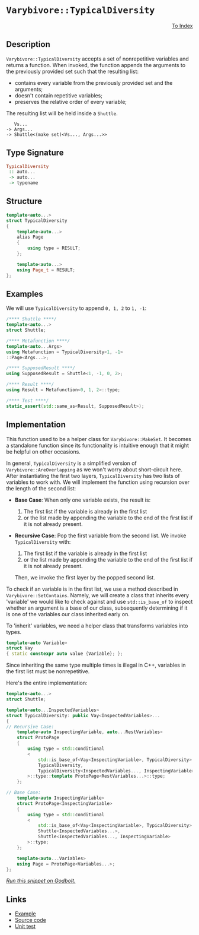 <!-- Copyright 2024 Feng Mofan
SPDX-License-Identifier: Apache-2.0 -->

# `Varybivore::TypicalDiversity`

<p style='text-align: right;'><a href="../../../facilities/metafunctions.md#varybivore-typical-diversity">To Index</a></p>

## Description

`Varybivore::TypicalDiversity` accepts a set of nonrepetitive variables and returns a function.
When invoked, the function appends the arguments to the previously provided set such that the resulting list:

- contains every variable from the previously provided set and the arguments;
- doesn't contain repetitive variables;
- preserves the relative order of every variable;

The resulting list will be held inside a `Shuttle`.

<pre><code>   Vs...
-> Args...
-> Shuttle&lt;(make set)&lt;Vs..., Args...&gt;&gt;</code></pre>

## Type Signature

```Haskell
TypicalDiversity
 :: auto...
 -> auto...
 -> typename
```

## Structure

```C++
template<auto...>
struct TypicalDiversity
{
    template<auto...>
    alias Page
    {
        using type = RESULT;
    };

    template<auto...>
    using Page_t = RESULT;
};
```

## Examples

We will use `TypicalDiversity` to append `0, 1, 2` to `1, -1`:

```C++
/**** Shuttle ****/
template<auto...>
struct Shuttle;

/**** Metafunction ****/
template<auto...Args>
using Metafunction = TypicalDiversity<1, -1>
::Page<Args...>;

/**** SupposedResult ****/
using SupposedResult = Shuttle<1, -1, 0, 2>;

/**** Result ****/
using Result = Metafunction<0, 1, 2>::type;

/**** Test ****/
static_assert(std::same_as<Result, SupposedResult>);
```

## Implementation

This function used to be a helper class for `Varybivore::MakeSet`.
It becomes a standalone function since its functionality is intuitive enough that it might be helpful on other occasions.

In general, `TypicalDiversity` is a simplified version of `Varybivore::AreOverlapping` as we won't worry about short-circuit here.
After instantiating the first two layers, `TypicalDiversity` has two lists of variables to work with.
We will implement the function using recursion over the length of the second list:

- **Base Case**: When only one variable exists, the result is:

  1. The first list if the variable is already in the first list
  2. or the list made by appending the variable to the end of the first list if it is not already present.

- **Recursive Case**: Pop the first variable from the second list. We invoke `TypicalDiversity` with:

  1. The first list if the variable is already in the first list
  2. or the list made by appending the variable to the end of the first list if it is not already present.
  
  Then, we invoke the first layer by the popped second list.

To check if an variable is in the first list, we use a method described in `Varybivore::SetContains`.
Namely, we will create a class that inherits every 'variable' we would like to check against and use `std::is_base_of` to inspect whether an argument is a base of our class, subsequently determining if it is one of the variables our class inherited early on.

To 'inherit' variables, we need a helper class that transforms variables into types.

```C++
template<auto Variable>
struct Vay
{ static constexpr auto value {Variable}; };
```

Since inheriting the same type multiple times is illegal in C++, variables in the first list must be nonrepetitive.

Here's the entire implementation:

```C++
template<auto...>
struct Shuttle;

template<auto...InspectedVariables>
struct TypicalDiversity: public Vay<InspectedVariables>...
{
// Recursive Case:
    template<auto InspectingVariable, auto...RestVariables>
    struct ProtoPage
    {
        using type = std::conditional
        <
            std::is_base_of<Vay<InspectingVariable>, TypicalDiversity>::value, 
            TypicalDiversity, 
            TypicalDiversity<InspectedVariables..., InspectingVariable>
        >::type::template ProtoPage<RestVariables...>::type;
    };

// Base Case:
    template<auto InspectingVariable>
    struct ProtoPage<InspectingVariable>
    {
        using type = std::conditional
        <
            std::is_base_of<Vay<InspectingVariable>, TypicalDiversity>::value, 
            Shuttle<InspectedVariables...>, 
            Shuttle<InspectedVariables..., InspectingVariable>
        >::type;
    };

    template<auto...Variables>
    using Page = ProtoPage<Variables...>;
};
```

[*Run this snippet on Godbolt.*](https://godbolt.org/#z:OYLghAFBqd5QCxAYwPYBMCmBRdBLAF1QCcAaPECAMzwBtMA7AQwFtMQByARg9KtQYEAysib0QXACx8BBAKoBnTAAUAHpwAMvAFYTStJg1DIApACYAQuYukl9ZATwDKjdAGFUtAK4sGIAKwAzKSuADJ4DJgAcj4ARpjEIADswQAOqAqETgwe3r4BaRlZAuGRMSzxiSm2mPaOAkIETMQEuT5%2BQTV12Y3NBKXRcQnJwQpNLW35nWN9A%2BWVIwCUtqhexMjsHAD0AFR7%2BweHRztbJhoAgrv7ANQAIpiprozIeJgK1wenF1fHv4df5zOgLMgQiyG8WGuJkCbgIAE9HgB9AjEJiEBTQ7BAoE/HbXIQILwEAj0D77AEETAsVIGSnQtxMImoAB0rMxQLGxC8DnxhOJ9GhVguOIO1wAakw4WS9hSqTSmHSYYyiOLmngmLEBYEsRdOdyCKq4dikhZrjNHMhrmgGGNMKpUsRrsrUNcAG5iLyYKEmiXEdWazAmJK3QXekOBIWA75/GP/EU3ACS1PobEECuy0pO8djsYBQMpyYVgaVTNZzITNseDkw6F9/voGO1HJR%2BuuABUEXhRLRbnhXQlMvCQNdUl5NV3DfSKwoq5Ta2qNQ3MWXjZGtltrgAlTDINaZfvXBlKEBA65n64F%2BWKhlM67T2cRYB1xeYUhO0us7djZ8Bxs687nmaLY8soxCoEQyhMMAgYXIBQaRoBgFeJkRgXgiXrQrcQHoCAKACPg9TMLQp6IWe9IkaRgFjDhIB4AoiKxEwSiIqgVD0hKRowveO6OEYP5atgb4dqkXZiL2/bEIOnHYLh7reK%2BUKwZRgHCaJPZ9gOhBwm%2BFHKe2nbduJmnwlOlY8TW/FvGWb7cQ4j6WeySmkZiuHwo8rlyrSXqgeBqCQdB9JfgQlkKCu2quehgq6UG4aRjiG4WExXpHuwumXl59LOneZl2XxC4Bo5AHnnqIFgRBUHFm4tm8U%2B%2BUCdFJq6UhKHAGhjxQoEWHUbh1oEdkYhNee5FOXp3W0fRjHMax7GSqZM48fZdXFoJ%2BkiYZGmSVpLkgHJno6SNykEkSJKVdVFlLaFbLavtRV6byx1alVOVziF1nZfNuW1X6L6Fcp21ucWCFDcGUXCiN6VFplH7MiFv3nshj7XP5GGdUjZV%2BRVM3fb%2BYVYhGxqxdi0Y5p82Z4tgqisDSXqk8TJMykTwKggw4JeJC9LWhsqQEH%2BjO4vd/I0%2BS%2BaeZDJZELjzZcjyR2C6DUaXKKACymBNFQXgs4RmayoW17OmW5zEMAvMXAjqEq2rGt2QIHVYap60SVJ9JcG%2BAC0XCFbhyP0obxuS/jYOKzcQheKk6RKOgX5eLQBq0%2BcZutSHYcZDWUcx7bAsnc7bsu9cGhvmY7IBwr/Np7Hwumy1W5vNHBqYdcFtMOrmvZPS%2BfXLnhfhSAAPy2T7ZvOXDO6k0FqIkxSgtBAY0KKwmDj42bhl2%2BSfh6nNcx5iiyChwyy0Jw/i8H4HBaKQqCcG41jWGaqzrBhII8KQBCaLvywANYBJIzIaAAHGYZgAE4AFcH8L/H%2BXAkhJGkPvDgkheAsAkBofOx9T7nw4LwBQIB87PxPrvUgcBYAwEQCAVYBBRwEHIJQNA1I6AJCiHPTgqgf4ADZXbMMkNcYAyBLRSGZGYXgNZCAkDwDhF2/BBAiDEOwKQMhBCKBUOoXBpBdAuwAO6olSJwHge8D5HxfmfTgAB5Ik5DrisWuEw1h7DOHcI7l/Mw1wIAeBofQR05hAhcEWLwHBWhlgQCQNQkSrjKEQECbQxIwApBmD4HQSkklKCxH0bECIzQ4RaN4Mk5gxA4SGNiNoHi6TSDUNTAQQxDBaBpKUVgWIXhgAMloLQTB3BeBYBYIYYA4gql4GIAtfsTTT52h3ESTYj8IiUhgafWgeBYiomyR4LA%2BiUR4AQc00gElYgp3uG0owUyjAv2WFQAwxsxSvFUYYx4x9H7iOEN2aR0hrnyLUPolR%2Bh2koCvpYfQ0zMGQGWKgbm2Qmmu2ophUwlhrBmFQRJP0WAfkQGWHYBazgICuEmH4F2YQIiDAqMMF24dig5E8O0PQ%2BLCJzCGIkF2iLrYMF6BMIl%2BQqW1CRbS8Y/QsXzFxbYNlaK9AzBaOSnFlKEW3w2BIHRHBD6kBQbwNBFiWFsI4Vwnh9jHG4CEW4h%2BXin77OWAgTATAsCJHhaQD%2BkhAjMgAYEKBGhJBmEkMwpB/hmEAP0JwOBpAEEeOZMwrgzCf4APAcw/wkgQFWuYdK/RaCMFYJ1bgvxRD/EkJMUSEJYTXH0LYJwZoLBXRJFdkwK0BhUJcAAcyLg38BEEWEaI2RNypESHubIR5ijT66GieopgmjmkSqlTKgxHBjFkKJGYqg8qrEcPBO0juZaK0aEcc4oJCQoQgjMNqnxeCk3poSGm1ALjhhTqMKWrg%2BcaAxwHAkpJKTsmFMyak3J%2BSHCFOKYwUp5TKmn2qbU%2BpjTCmtPaZ0z93TelvH0YM3clJCljNqPoqZMzUnzM2KfJZKzH7rM2VSADj59l8COQoE5mAzkXMKdcyR4gZEPKUE8pR7bXl7LBVYT5cG4V/IBQIIFILOoMYhVChIMLQO/K6CylwDB3AMvRSEUTgqFh4qKIRXlsnBzZGk1y6lhE6WtHE3y5lNKNMqcpdyvoCnDMCo5RS8VKw1his8W6yVeilFyssYqot07S3lu/mq6tmqPHrt1aQfVhrhgmpgR6r1ZbbVJH8AAyBgQ7UOtDZGhznAY3YJwwQ4hpDyG7v3cQTNmwc3WJYAoV0lpXRua8mMKtGqRF6FI7cxtdaW3PJAMETt3btG2b7VGoxKaDTmNUIV4rpXytFjGAuvdS7vOBF8/G/BASJvhOy5NnayAw6IjKwAxEFWCCIgG/c2JF6ICJKUXem9qzTs5LyQU1ZL7BBlIqfor9dSxC/tWf%2BnZSGWnAbsn0sDqghmQdWdBiZvA4OzLhIhxZfpUO8HQ0oLZWG9mzcOVBfDpzzmMBI7IMjdzGtUdbToFrdHjAfJsMx%2BArHCJNK2N1bjlhIWyuhSIgTJq1PZBE2JvIEnMVlHM4pglxnSXKbM0K7T3QGg8q00y8XrLZgi5kyZzTXO%2BVsv0xZhQorpG9vs6gzgFjBslbdCNykY2IDqqIN5zx3i/MBaNZQCVoWQCAOZIEQI/hQGhqQa7pI/rEu6/QbYWNG7FjvxAJIfwlqIFJCQT/SQwCuB/zMBGmBgQdeyuS3G3xEr%2BF%2B/TwH4PyxHbs8kEAA%3D)

## Links

- [Example](../../../code/facilities/metafunctions/varybivore/typical_diversity/implementation.hpp)
- [Source code](../../../../conceptrodon/varybivore/diversity.hpp)
- [Unit test](../../../../tests/unit/metafunctions/varybivore/typical_diversity.test.hpp)
